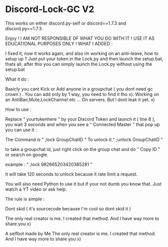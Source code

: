 # Discord-Lock-GC V2

This works on either discord.py-self or discord==1.7.3 and discord.py==1.7.3.

Enjoy ! I AM NOT RESPONSIBLE OF WHAT YOU DO WITH IT ! USE IT AS EDUCATIONAL PURPOSES ONLY !
WHAT I ADDED :

I fixed it, now it works again, and also im working on an anti-leave, how to setup up ? Just put your token in the Lock.py and then launch the setup.bat, thats all, after this you can simply launch the Lock.py without using the setup.bat

What it do :

Basicly you cant Kick or Add anyone in a groupchat ( you dont need gc crown ) . You can add only by 1 way, you need to find it tho x).
Working on an AntiBan,Mute,LockChannel etc ... On servers. But I dont leak it yet. x)

How to use :

Replace " yourtokenhere " by your Discord Token and launch it ( line 8 ), you wait 3 seconds and when you see a " Connected Master " that pop up
you can use it :

The Command is " ;lock GroupChatID "
To unlock it " ;unlock GroupChatID "

to take a groupchat id, just right click on the group chat and do " Copy ID " or search on google.

example : " ;lock 982665203420385281 "

It will take 120 seconds to unlock because it rate limit a request.

You will also need Python to use it but if your not dumb you know that. Just watch a YT video or ask help.


The rule is simple :

Dont skid ( it's sourcecode because I'm cool so dont skid it )

The only real creator is me. I created that method. And I have way more to share you x)



A selfbot made by Me
The only real creator is me. I created that method. And I have way more to share you x)
